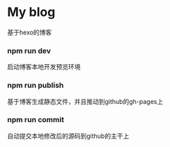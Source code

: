 # My blog
基于hexo的博客

### npm run dev
启动博客本地开发预览环境

### npm run publish
基于博客生成静态文件，并且推动到github的gh-pages上

### npm run commit
自动提交本地修改后的源码到github的主干上
